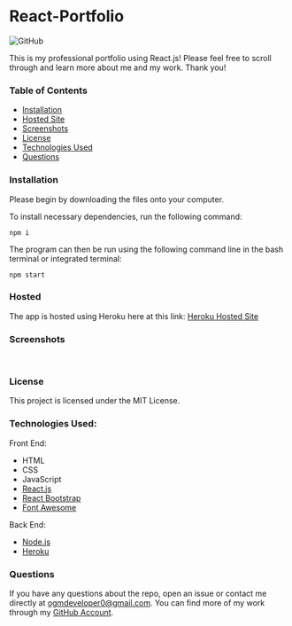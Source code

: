 # React-Portfolio
![GitHub](https://img.shields.io/github/license/ogmedina/react-portfolio)

This is my professional portfolio using React.js! Please feel free to scroll through and learn more about me and my work. Thank you!

### Table of Contents

* [Installation](#installation)
* [Hosted Site](#hosted)
* [Screenshots](#screenshots)
* [License](#license)
* [Technologies Used](#technologies%20used)
* [Questions](#questions)

### Installation
Please begin by downloading the files onto your computer.

To install necessary dependencies, run the following command:
```
npm i
```
The program can then be run using the following command line in the bash terminal or integrated terminal:
```
npm start
```
### Hosted
The app is hosted using Heroku here at this link: [Heroku Hosted Site](https://guarded-island-18861.herokuapp.com/)

### Screenshots 
![]()
![]()

### License
This project is licensed under the MIT License. 

### Technologies Used:
Front End:
* HTML
* CSS
* JavaScript
* [React.js](https://reactjs.org/)
* [React Bootstrap](https://react-bootstrap.github.io/)
* [Font Awesome](https://fontawesome.com/)

Back End:
* [Node.js](https://nodejs.org/en/)
* [Heroku](https://www.heroku.com)

### Questions
If you have any questions about the repo, open an issue or contact me directly at ogmdeveloper0@gmail.com. You can find more of my work through my [GitHub Account](https://github.com/ogmedina/).